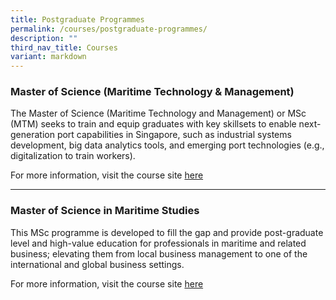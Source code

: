 ```yaml
---
title: Postgraduate Programmes
permalink: /courses/postgraduate-programmes/
description: ""
third_nav_title: Courses
variant: markdown
---
```

### Master of Science (Maritime Technology &amp; Management)
The Master of Science (Maritime Technology and Management) or MSc (MTM) seeks to train and equip graduates with key skillsets to enable next-generation port capabilities in Singapore, such as industrial systems development, big data analytics tools, and emerging port technologies (e.g., digitalization to train workers).

For more information, visit the course site [here](https://cde.nus.edu.sg/isem/graduate/coursework/masters-of-science-maritime-technology-management-programme/)

<hr>

### Master of Science in Maritime Studies
This MSc programme is developed to fill the gap and provide post-graduate level and high-value education for professionals in maritime and related business; elevating them from local business management to one of the international and global business settings.

For more information, visit the course site [here](https://www.ntu.edu.sg/education/graduate-programme/master-of-science-in-maritime-studies)